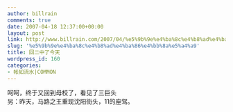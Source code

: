 ```yaml
---
author: billrain
comments: true
date: 2007-04-18 12:37:00+00:00
layout: post
link: http://www.billrain.com/2007/04/%e5%9b%9e%e4%ba%8c%e4%b8%ad%e4%ba%86%e4%bb%8a%e5%a4%a9/
slug: '%e5%9b%9e%e4%ba%8c%e4%b8%ad%e4%ba%86%e4%bb%8a%e5%a4%a9'
title: 回二中了今天
wordpress_id: 160
categories:
- 帐如流水|COMMON
---
```


呵呵，终于又回到母校了，看见了三巨头  
另：昨天，马路之王重现沈阳街头，11的座驾。  


